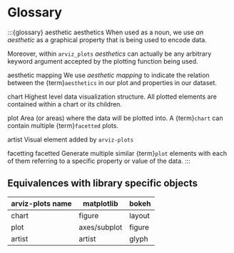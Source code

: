 # Glossary


:::{glossary}
aesthetic
aesthetics
  When used as a noun, we use _an aesthetic_ as a graphical property that is
  being used to encode data. 

  Moreover, within `arviz_plots` _aesthetics_ can actually be any arbitrary
  keyword argument accepted by the plotting function being used.

aesthetic mapping
  We use _aesthetic mapping_ to indicate the relation between the {term}`aesthetics`
  in our plot and properties in our dataset.

chart
  Highest level data visualization structure. All plotted elements
  are contained within a chart or its children.

plot
  Area (or areas) where the data will be plotted into. A {term}`chart`
  can contain multiple {term}`facetted` plots.

artist
  Visual element added by `arviz-plots`

facetting
facetted
  Generate multiple similar {term}`plot` elements with each of them
  referring to a specific property or value of the data.
:::

## Equivalences with library specific objects

| arviz-plots name | matplotlib   | bokeh   |
|------------------|--------------|---------|
| chart            | figure       | layout  |
| plot             | axes/subplot | figure  |
| artist           | artist       | glyph   |
